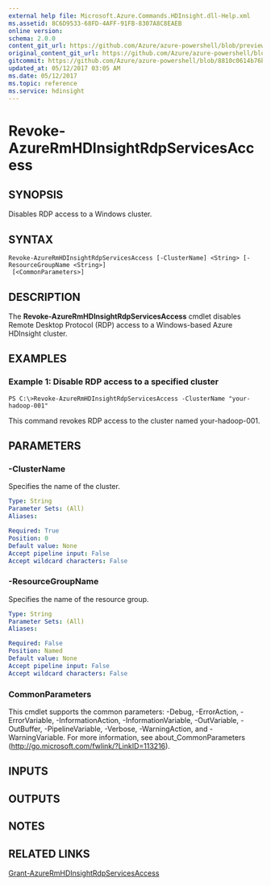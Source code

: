 ```yaml
---
external help file: Microsoft.Azure.Commands.HDInsight.dll-Help.xml
ms.assetid: 8C6D9533-68FD-4AFF-91FB-8307A8C8EAEB
online version:
schema: 2.0.0
content_git_url: https://github.com/Azure/azure-powershell/blob/preview/src/ResourceManager/HDInsight/Commands.HDInsight/help/Revoke-AzureRmHDInsightRdpServicesAccess.md
original_content_git_url: https://github.com/Azure/azure-powershell/blob/preview/src/ResourceManager/HDInsight/Commands.HDInsight/help/Revoke-AzureRmHDInsightRdpServicesAccess.md
gitcommit: https://github.com/Azure/azure-powershell/blob/8810c0614b76be8d014616888a4ae7733a452af9
updated_at: 05/12/2017 03:05 AM
ms.date: 05/12/2017
ms.topic: reference
ms.service: hdinsight
---
```


# Revoke-AzureRmHDInsightRdpServicesAccess

## SYNOPSIS
Disables RDP access to a Windows cluster.

## SYNTAX

```
Revoke-AzureRmHDInsightRdpServicesAccess [-ClusterName] <String> [-ResourceGroupName <String>]
 [<CommonParameters>]
```

## DESCRIPTION
The **Revoke-AzureRmHDInsightRdpServicesAccess** cmdlet disables Remote Desktop Protocol (RDP) access to a Windows-based Azure HDInsight cluster.

## EXAMPLES

### Example 1: Disable RDP access to a specified cluster
```
PS C:\>Revoke-AzureRmHDInsightRdpServicesAccess -ClusterName "your-hadoop-001"
```

This command revokes RDP access to the cluster named your-hadoop-001.

## PARAMETERS

### -ClusterName
Specifies the name of the cluster.

```yaml
Type: String
Parameter Sets: (All)
Aliases: 

Required: True
Position: 0
Default value: None
Accept pipeline input: False
Accept wildcard characters: False
```

### -ResourceGroupName
Specifies the name of the resource group.

```yaml
Type: String
Parameter Sets: (All)
Aliases: 

Required: False
Position: Named
Default value: None
Accept pipeline input: False
Accept wildcard characters: False
```

### CommonParameters
This cmdlet supports the common parameters: -Debug, -ErrorAction, -ErrorVariable, -InformationAction, -InformationVariable, -OutVariable, -OutBuffer, -PipelineVariable, -Verbose, -WarningAction, and -WarningVariable. For more information, see about_CommonParameters (http://go.microsoft.com/fwlink/?LinkID=113216).

## INPUTS

## OUTPUTS

## NOTES

## RELATED LINKS

[Grant-AzureRmHDInsightRdpServicesAccess](./Grant-AzureRmHDInsightRdpServicesAccess.md)


